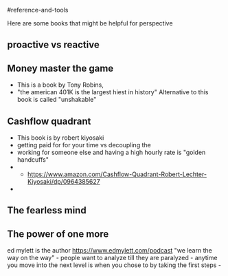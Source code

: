 #reference-and-tools

Here are some books that might be helpful for perspective 

## proactive vs reactive 

## Money master the game
- This is a book by Tony Robins,
 - "the american 401K is the largest hiest in history" 
Alternative to this book is called "unshakable"



## Cashflow quadrant
 - This book is by robert kiyosaki
 - getting paid for for your time vs decoupling the 
 - working for someone else and having a high hourly rate is "golden handcuffs"
 - - https://www.amazon.com/Cashflow-Quadrant-Robert-Lechter-Kiyosaki/dp/0964385627
 - 


## The fearless mind



## The power of one more
ed mylett is the author 
https://www.edmylett.com/podcast
"we learn the way on the way"
	- people want to analyze till they are paralyzed 
	- anytime you move into the next level is when you chose to by taking the first steps
	- 


